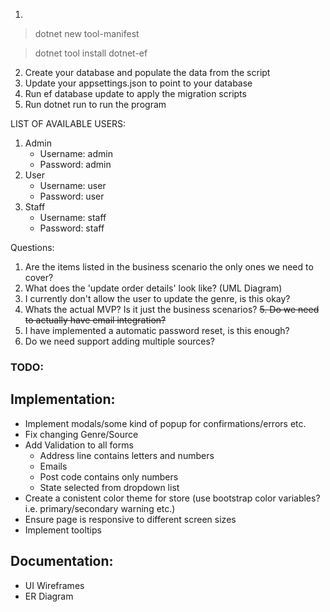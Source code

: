 1.
> dotnet new tool-manifest

> dotnet tool install dotnet-ef
2. Create your database and populate the data from the script
2. Update your appsettings.json to point to your database
3. Run ef database update to apply the migration scripts
4. Run dotnet run to run the program

LIST OF AVAILABLE USERS: 
1. Admin
    - Username: admin
    - Password: admin
2. User
    - Username: user
    - Password: user
3. Staff
    - Username: staff
    - Password: staff


Questions: 

1. Are the items listed in the business scenario the only ones we need to cover? 
2. What does the 'update order details' look like? (UML Diagram)
3. I currently don't allow the user to update the genre, is this okay? 
4. Whats the actual MVP? Is it just the business scenarios?
~~5. Do we need to actually have email integration?~~
5. I have implemented a automatic password reset, is this enough? 
6. Do we need support adding multiple sources? 

### **TODO:**

## Implementation: 
- Implement modals/some kind of popup for confirmations/errors etc. 
- Fix changing Genre/Source
- Add Validation to all forms
  - Address line contains letters and numbers
  - Emails 
  - Post code contains only numbers
  - State selected from dropdown list
- Create a conistent color theme for store (use bootstrap color variables? i.e. primary/secondary warning etc.)
- Ensure page is responsive to different screen sizes
- Implement tooltips 

## Documentation:
- UI Wireframes
- ER Diagram 